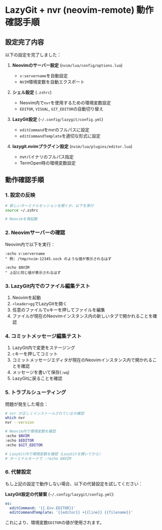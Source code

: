 # LazyGit + nvr (neovim-remote) 動作確認手順

## 設定完了内容

以下の設定を完了しました：

1. **Neovimのサーバー設定** (`nvim/lua/config/options.lua`)
   - `v:servername`を自動設定
   - `NVIM`環境変数を自動エクスポート

2. **シェル設定** (`.zshrc`)
   - Neovim内で`nvr`を使用するための環境変数設定
   - `EDITOR`, `VISUAL`, `GIT_EDITOR`の自動切り替え

3. **LazyGit設定** (`~/.config/lazygit/config.yml`)
   - `editCommand`をnvrのフルパスに設定
   - `editCommandTemplate`を適切な形式に設定

4. **lazygit.nvimプラグイン設定** (`nvim/lua/plugins/editor.lua`)
   - nvrバイナリのフルパス指定
   - TermOpen時の環境変数設定

## 動作確認手順

### 1. 設定の反映

```bash
# 新しいターミナルセッションを開くか、以下を実行
source ~/.zshrc

# Neovimを再起動
```

### 2. Neovimサーバーの確認

Neovim内で以下を実行：

```vim
:echo v:servername
" 例: /tmp/nvim-12345.sock のような値が表示されるはず

:echo $NVIM
" 上記と同じ値が表示されるはず
```

### 3. LazyGit内でのファイル編集テスト

1. Neovimを起動
2. `<leader>gg`でLazyGitを開く
3. 任意のファイルで`e`キーを押してファイルを編集
4. ファイルが現在のNeovimインスタンス内の新しいタブで開かれることを確認

### 4. コミットメッセージ編集テスト

1. LazyGit内で変更をステージング
2. `c`キーを押してコミット
3. コミットメッセージエディタが現在のNeovimインスタンス内で開かれることを確認
4. メッセージを書いて保存(`:wq`)
5. LazyGitに戻ることを確認

### 5. トラブルシューティング

問題が発生した場合：

```bash
# nvr が正しくインストールされているか確認
which nvr
nvr --version

# Neovim内で環境変数を確認
:echo $NVIM
:echo $EDITOR
:echo $GIT_EDITOR

# LazyGit内で環境変数を確認（LazyGitを開いてから）
# ターミナルモードで :!echo $NVIM
```

### 6. 代替設定

もし上記の設定で動作しない場合、以下の代替設定を試してください：

**LazyGit設定の代替案** (`~/.config/lazygit/config.yml`):

```yaml
os:
  editCommand: '{{.Env.EDITOR}}'
  editCommandTemplate: '{{editor}} +{{line}} {{filename}}'
```

これにより、環境変数`EDITOR`の値が使用されます。